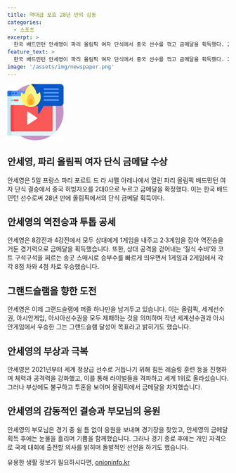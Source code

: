 ```yaml
---
title: 역대급 포효 28년 만의 감동
categories:
  - 스포츠
excerpt: >
  한국 배드민턴 안세영이 파리 올림픽 여자 단식에서 중국 선수를 꺾고 금메달을 획득했다. 28년 만에 찾은 금메달로 한국은 11번째 금메달을 따냈다. 안세영은 그랜드슬램 달성을 목표로 삼아 올림픽에서도 활약했으며, 힘든 훈련 끝에 세계 정상급 선수로 거듭났다. 부상에도 끝까지 포기하지 않은 투혼으로 우승했고, 이제는 한국 배드민턴 전설이 되어갈 것으로 기대된다.
feature_text: >
  한국 배드민턴 안세영이 파리 올림픽 여자 단식에서 중국 선수를 꺾고 금메달을 획득했다. 28년 만에 찾은 금메달로 한국은 11번째 금메달을 따냈다. 안세영은 그랜드슬램 달성을 목표로 삼아 올림픽에서도 활약했으며, 힘든 훈련 끝에 세계 정상급 선수로 거듭났다. 부상에도 끝까지 포기하지 않은 투혼으로 우승했고, 이제는 한국 배드민턴 전설이 되어갈 것으로 기대된다.
image: '/assets/img/newspaper.png'
---
```


<p><img src="/assets/img/news.png" alt="rentncar 속보" /></p>

<h2 data-ke-size="size26">안세영, 파리 올림픽 여자 단식 금메달 수상</h2>

<p data-ke-size="size16">안세영은 5일 프랑스 파리 포르트 드 라 샤펠 아레나에서 열린 파리 올림픽 배드민턴 여자 단식 결승에서 중국 허빙자오를 2대0으로 누르고 금메달을 확정했다. 이는 한국 배드민턴 선수로써 28년 만에 올림픽에서의 단식 금메달 획득이다.</p>

<h2 data-ke-size="size26">안세영의 역전승과 투톱 공세</h2>

<p data-ke-size="size16">안세영은 8강전과 4강전에서 모두 상대에게 1게임을 내주고 2·3게임을 잡아 역전승을 거둔 경기력으로 금메달을 획득했습니다. 또한, 상대 공격을 걷어내는 ‘질식 수비’와 코트 구석구석을 찌르는 송곳 스매시로 승부수를 빠르게 띄우면서 1게임과 2게임에서 각각 8점 차와 4점 차로 우승했습니다.</p>

<h2 data-ke-size="size26">그랜드슬램을 향한 도전</h2>

<p data-ke-size="size16">안세영은 이제 그랜드슬램에 퍼즐 하나만을 남겨두고 있습니다. 이는 올림픽, 세계선수권, 아시안게임, 아시아선수권을 모두 제패하는 것을 의미하며 작년 세계선수권과 아시안게임에서 우승한 그는 그랜드슬램 달성이 목표라고 밝히기도 했습니다.</p>

<h2 data-ke-size="size26">안세영의 부상과 극복</h2>

<p data-ke-size="size16">안세영은 2021년부터 세계 정상급 선수로 거듭나기 위해 힘든 레슬링 훈련 등을 진행하며 체력과 공격력을 강화했고, 이를 통해 라이벌들을 격파하고 세계 1위로 올라섰습니다. 그러나 부상에도 불구하고 투혼을 보이며 올림픽에서 금메달을 차지했습니다.</p>

<h2 data-ke-size="size26">안세영의 감동적인 결승과 부모님의 응원</h2>

<p data-ke-size="size16">안세영의 부모님은 경기 중 쉴 틈 없이 응원을 보내며 경기장을 찾았고, 안세영의 금메달 획득 후에는 눈물을 흘리며 기쁨을 함께했습니다. 그러나 경기 종료 후에는 개인 자격으로 국제 대회에 출전할 의사를 밝히며 돌발적인 선언을 하기도 했습니다.</p>
유용한 생활 정보가 필요하시다면, <a href="https://onioninfo.kr" rel="dofollow">onioninfo.kr</a>


